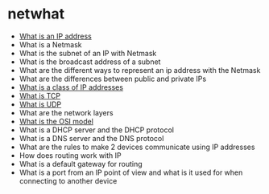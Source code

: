 # netwhat
- [What is an IP address](https://github.com/shimyounghyun/netwhat/blob/master/srcs/ipAddress.md)
- What is a Netmask
- What is the subnet of an IP with Netmask
- What is the broadcast address of a subnet
- What are the different ways to represent an ip address with the Netmask
- What are the differences between public and private IPs
- [What is a class of IP addresses](https://github.com/shimyounghyun/netwhat/blob/master/srcs/ipClass.md)
- [What is TCP](https://github.com/shimyounghyun/netwhat/blob/master/srcs/tcp.md)
- [What is UDP](https://github.com/shimyounghyun/netwhat/blob/master/srcs/udp.md)
- What are the network layers
- [What is the OSI model](https://github.com/shimyounghyun/netwhat/blob/master/srcs/OSImodel.md)
- What is a DHCP server and the DHCP protocol
- What is a DNS server and the DNS protocol
- What are the rules to make 2 devices communicate using IP addresses
- How does routing work with IP
- What is a default gateway for routing
- What is a port from an IP point of view and what is it used for when connecting to another device
